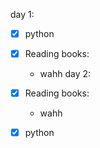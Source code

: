 day 1: 
* [X] python
* [X] Reading books:
	- wahh
day 2:
* [X] Reading books:
	- wahh
* [X] python

